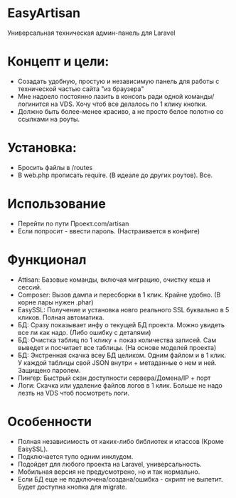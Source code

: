 # EasyArtisan
Универсальная техническая админ-панель для Laravel

# Концепт и цели:
- Созадать удобную, простую и независимую панель для работы с технической частью сайта "из браузера"
- Мне надоело постоянно лазить в консоль ради одной команды/логинится на VDS. Хочу чтоб все делалось по 1 клику кнопки.
- Должно быть более-менее красиво, а не просто белое полотно со ссылками на роуты.

# Установка:
- Бросить файлы в /routes
- В web.php прописать require. (В идеале до других роутов). Все.

# Использование
- Перейти по пути Проект.com/artisan
- Если попросит - ввести пароль. (Настраивается в конфиге)

# Функционал
- Attisan: Базовые команды, включая миграцию, очистку кеша и сессий.
- Composer: Вызов дампа и пересборки в 1 клик. Крайне удобно. (В корне лары нужен .phar)
- EasySSL: Получение и установка новго реального SSL буквально в 5 кликов. Полная автоматика.
- БД: Сразу показывает инфу о текущей БД проекта. Можно увидеть все ли как надо. (Либо ошибку с деталями)
- БД: Очистка таблиц по 1 клику + показ количества записей. Сам выведет и посчитает все таблицы. (На основе моделей проекта)
- БД: Экстренная скачка всеу БД целиком. Одним файлом и в 1 клик. У каждой таблицы свой JSON внутри + метаданные о нем и ней. Защищено паролем.
- Пингер: Быстрый скан доступности сервера/Домена/IP + порт
- Логи: Скачка или удаление файлов логов в 1 клик.   Больше не надо лезть на VDS чтоб посмотреть логи.



# Особенности
- Полная независимость от каких-либо библиотек и классов (Кроме EasySSL).
- Подключается тупо одним инклудом.
- Подойдет для любого проекта на Laravel, универсальность.
- Мобильная версия не предусмотрено, но и так нормально.
- Если БД еще не подключена/создана/ошибка - скрипт не вылетит. Будет доступна кнопка для migrate.
